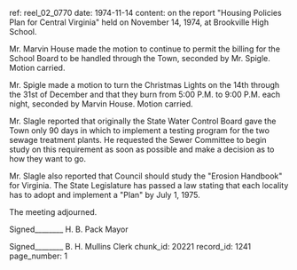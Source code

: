 ref: reel_02_0770
date: 1974-11-14
content: on the report "Housing Policies Plan for Central Virginia" held on November 14, 1974, at Brookville High School.

Mr. Marvin House made the motion to continue to permit the billing for the School Board to be handled through the Town, seconded by Mr. Spigle. Motion carried.

Mr. Spigle made a motion to turn the Christmas Lights on the 14th through the 31st of December and that they burn from 5:00 P.M. to 9:00 P.M. each night, seconded by Marvin House. Motion carried.

Mr. Slagle reported that originally the State Water Control Board gave the Town only 90 days in which to implement a testing program for the two sewage treatment plants. He requested the Sewer Committee to begin study on this requirement as soon as possible and make a decision as to how they want to go.

Mr. Slagle also reported that Council should study the "Erosion Handbook" for Virginia. The State Legislature has passed a law stating that each locality has to adopt and implement a "Plan" by July 1, 1975.

The meeting adjourned.

Signed________ H. B. Pack Mayor

Signed________ B. H. Mullins Clerk
chunk_id: 20221
record_id: 1241
page_number: 1

